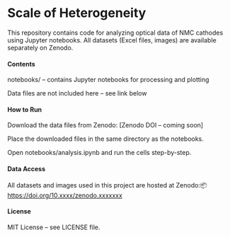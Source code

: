 # **Scale of Heterogeneity**



This repository contains code for analyzing optical data of NMC cathodes using Jupyter notebooks. All datasets (Excel files, images) are available separately on Zenodo.



#### **Contents**



notebooks/ – contains Jupyter notebooks for processing and plotting



Data files are not included here – see link below



#### **How to Run**



Download the data files from Zenodo: \[Zenodo DOI – coming soon]



Place the downloaded files in the same directory as the notebooks.



Open notebooks/analysis.ipynb and run the cells step-by-step.



#### **Data Access**



All datasets and images used in this project are hosted at Zenodo:📦 https://doi.org/10.xxxx/zenodo.xxxxxxx



#### **License**



MIT License – see LICENSE file.

